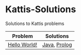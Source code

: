 # Kattis-Solutions
Solutions to Kattis problems

| Problem | Solutions |
| - | - |
| [Hello World!](https://open.kattis.com/problems/hello) | [Java](https://github.com/HQovaizi/Kattis-Solutions/blob/master/Java/hello.java), [Prolog](https://github.com/HQovaizi/Kattis-Solutions/blob/master/Prolog/hello.pl) |
